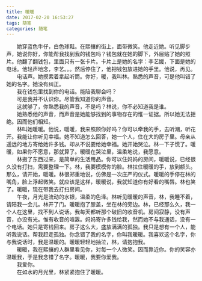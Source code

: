 ```yaml
---
title: 暖暖
date: 2017-02-20 16:53:27
tags: 随笔
categories: 随笔
---
```

　　她穿蓝色牛仔，白色球鞋。在熙攘的街上，面带微笑。他走近她。听见脚步声，她说你好，你能帮我找到我的钱包吗？钱包就在她的脚下，外层贴了她的照片。他翻了翻钱包，里面只有一张卡片。卡片上是她的名字：李艺媛，下面是她的电话。他轻声地念，李艺。。。然后停住了，他把钱包放进她的手里。他说，再见。<!--more-->  
　　电话声。她摸索着拿起听筒。你好，暖，我叫林。熟悉的声音，可是他叫错了她的名字。她没有纠正。  
　　我在钱包里找到你的电话。能陪我聊会吗？  
　　可是我并不认识你。尽管我知道你的声音。  
　　这就够了，你熟悉我的声音，不是吗？林说，你不必知道我是谁。  
　　她熟悉他的声音，而声音是她能够找到的事物存在的惟一证据。所以她无法拒绝。因而他们相知。  
　　林叫她暖暖。他说，暖暖，我来照顾你好吗？你可以牵我的手，去听潮，听花开。我能让你听见幸福。她不知道怎么回答，她一个人，住在大的房子里。母亲从遥远的地方寄给她许多钱。却从不说要给她幸福。她开始哭泣。林一下子慌了。暖暖，如果你不愿意，那就算了。暖暖在哭泣里，温柔地说，我愿意。  
　　林搬了东西过来，是简单的生活用品。你可以住妈妈的房间，暖暖说，已经很久没有打扫，需要整理一下。林，我要模模你的脸。林拉住暖暖的手，放到额头。那么，请开始，暖暖。林很郑重地说，仿佛是一次庄严的仪式。暖暖的手停在林的嘴角，脸上浮起微笑。就应该是这样，暖暖说，我就知道你有好看的嘴唇。林也笑了。暖暖，现在带我去打扫房间。  
　　午夜，月光是流动的水银，温柔的色泽。林听见暖暖的声音，林，我睡不着，请陪我一会儿。林开了门。暖暖抱了膝盖，坐在林的旁边。林，已经那么久，我一个人在这里，找不到人说话。我每天都听那个破旧的收音机。房间寂静，没有声音，亦没有光。惟有收音的喧嚣。妈妈寄许多钱给我，然而她不与我通话，没有一个电话。她只是寄钱回来。房子这么大，盛放满满的孤独。我只是想有一个人，能听我说话。帮我赶走孤独。你念错了我的名字，你叫我暖暖。我喜欢这个名字，你与我说话时，我是温暖的。暖暖轻轻地抽泣，林，请抱抱我。  
　　暖暖，我在熙攘的人群里看见你，对每一个人微笑。因而靠近你。你的笑容亦温暖我，于是我念错了名字。暖暖，我要你爱我。  
　　我爱你。  
　　在如水的月光里，林紧紧抱住了暖暖。  